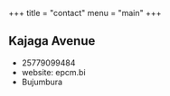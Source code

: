 +++
title = "contact"
menu = "main"
+++

## Kajaga Avenue

- 25779099484
- website: epcm.bi
- Bujumbura